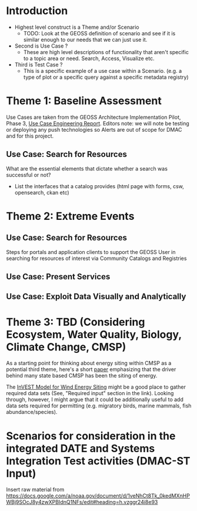 # Introduction

* Highest level construct is a Theme and/or Scenario
  * TODO: Look at the GEOSS definition of scenario and see if it is similar enough to our needs that we can just use it.
* Second is Use Case ?
  * These are high level descriptions of functionality that aren't specific to a topic area or need.  Search, Access, Visualize etc.
* Third is Test Case ?
  * This is a specific example of a use case within a Scenario.  (e.g. a type of plot or a specific query against a specific metadata registry)

# Theme 1: Baseline Assessment
Use Cases are taken from the GEOSS Architecture Implementation Pilot, Phase 3, [Use Case Engineering Report](http://www.ogcnetwork.net/pub/ogcnetwork/GEOSS/AIP3/documents/AIP-3_Use_Cases_ER110210.pdf).
Editors note: we will note be testing or deploying any push technologies so Alerts are out of scope for DMAC and for this project.

## Use Case: Search for Resources
What are the essential elements that dictate whether a search was successful or not?

* List the interfaces that a catalog provides (html page with forms, csw, opensearch, ckan etc)

# Theme 2: Extreme Events 

## Use Case: Search for Resources 
Steps for portals and application clients to support the GEOSS User in searching for resources of interest via Community Catalogs and Registries

## Use Case: Present Services

## Use Case: Exploit Data Visually and Analytically

# Theme 3:  TBD (Considering Ecosystem, Water Quality, Biology, Climate Change, CMSP)
As a starting point for thinking about energy siting within CMSP as a potential third theme, here's a short [paper](https://drive.google.com/file/d/0B8p4sUXIeKn1WVFhaGo0UzBnWjQ/edit?usp=sharing) emphasizing that the driver behind many state based CMSP has been the siting of energy.

The [InVEST Model for Wind Energy Siting](http://ncp-dev.stanford.edu/~dataportal/invest-releases/documentation/current_release/wind_energy.html#required-inputs) might be a good place to gather required data sets (See, "Required input" section in the link).  Looking through, however, I might argue that it could be additionally useful to add data sets required for permitting (e.g. migratory birds, marine mammals, fish abundance/species).


# Scenarios for consideration in the integrated DATE and Systems Integration Test activities (DMAC-ST Input)

Insert raw material from https://docs.google.com/a/noaa.gov/document/d/1veNhCt8Tk_0kedMXnHPWBj9SOcJ8y4zwXPBIdnQ1NFs/edit#heading=h.vzggr24i8e93